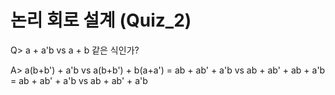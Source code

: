 # 논리 회로 설계 (Quiz_2)

Q> a + a'b vs a + b 같은 식인가?

A> a(b+b') + a'b vs a(b+b') + b(a+a')
= ab + ab' + a'b vs ab + ab' + ab + a'b
= ab + ab' + a'b vs ab + ab' + a'b
